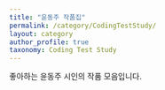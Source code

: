```yaml
---
title: "윤동주 작품집"
permalink: /category/CodingTestStudy/
layout: category
author_profile: true
taxonomy: Coding Test Study
---
```


좋아하는 윤동주 시인의 작품 모음입니다.